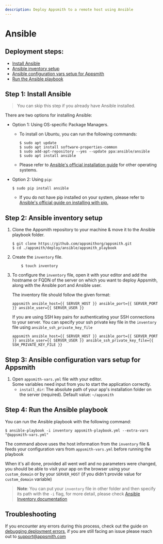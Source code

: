 ```yaml
---
description: Deploy Appsmith to a remote host using Ansible
---
```


# Ansible

## Deployment steps:

* [Install Ansible](ansible.md#step-1-install-ansible)
* [Ansible inventory setup](ansible.md#step-2-ansible-inventory-setup)
* [Ansible configuration vars setup for Appsmith](ansible.md#step-3-ansible-configuration-vars-setup-for-appsmith)
* [Run the Ansible playbook](ansible.md#step-4-run-the-ansible-playbook)

## Step 1: Install Ansible

> You can skip this step if you already have Ansible installed.

There are two options for installing Ansible:

* Option 1: Using OS-specific Package Managers.
  *   To install on Ubuntu, you can run the following commands:

      ```
      $ sudo apt update
      $ sudo apt install software-properties-common
      $ sudo add-apt-repository --yes --update ppa:ansible/ansible
      $ sudo apt install ansible
      ```
  * Please refer to [Ansible's official installation guide](https://docs.ansible.com/ansible/latest/installation\_guide/intro\_installation.html#installing-ansible-on-specific-operating-systems) for other operating systems.
*   Option 2: Using `pip`:

    ```
    $ sudo pip install ansible
    ```

    * If you do not have pip installed on your system, please refer to [Ansible's official guide on installing with pip.](https://docs.ansible.com/ansible/latest/installation\_guide/intro\_installation.html#installing-and-upgrading-ansible-with-pip)

## Step 2: Ansible inventory setup

1.  Clone the Appsmith repository to your machine & move it to the Ansible playbook folder.

    ```
    $ git clone https://github.com/appsmithorg/appsmith.git
    $ cd ./appsmith/deploy/ansible/appsmith_playbook
    ```
2.  Create the `inventory` file.

    ```
        $ touch inventory
    ```
3.  To configure the `inventory` file, open it with your editor and add the hostname or FQDN of the server on which you want to deploy Appsmith, along with the Ansible port and Ansible user.

    The inventory file should follow the given format:

    ```
    appsmith ansible_host={{ SERVER_HOST }} ansible_port={{ SERVER_PORT }} ansible_user={{ SERVER_USER }}
    ```

    If you are using SSH key pairs for authenticating your SSH connections to your server. You can specify your ssh private key file in the `inventory` file using `ansible_ssh_private_key_file`

    ```
    appsmith ansible_host={{ SERVER_HOST }} ansible_port={{ SERVER_PORT }} ansible_user={{ SERVER_USER }} ansible_ssh_private_key_file={{ SSH_PRIVATE_KEY_FILE }}
    ```

## Step 3: Ansible configuration vars setup for Appsmith

1. Open `appsmith-vars.yml` file with your editor.<br/>
Some variables need input from you to start the application correctly.
   * `install_dir`: The absolute path of your app's installation folder on the server (required). Default value: `~/appsmith`

## Step 4: Run the Ansible playbook

You can run the Ansible playbook with the following command:

```
$ ansible-playbook -i inventory appsmith-playbook.yml --extra-vars "@appsmith-vars.yml"
```

The command above uses the host information from the `inventory` file & feeds your configuration vars from `appsmith-vars.yml` before running the playbook

When it's all done, provided all went well and no parameters were changed, you should be able to visit your app on the browser using your `custom_domain` or by your `SERVER_HOST` (if you didn't provide value for `custom_domain` variable)

> **Note**: You can put your `inventory` file in other folder and then specify its path with the `-i` flag, for more detail, please check [Ansible Inventory documentation](https://docs.ansible.com/ansible/latest/user\_guide/intro\_inventory.html)

## Troubleshooting

If you encounter any errors during this process, check out the guide on [debugging deployment errors](/help-and-support/troubleshooting-guide/deployment-errors), if you are still facing an issue please reach out to [support@appsmith.com](mailto:support@appsmith.com)
